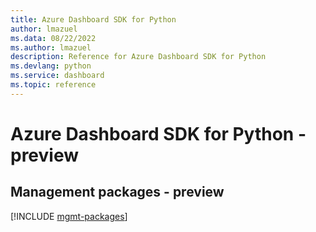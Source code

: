 ```yaml
---
title: Azure Dashboard SDK for Python
author: lmazuel
ms.data: 08/22/2022
ms.author: lmazuel
description: Reference for Azure Dashboard SDK for Python
ms.devlang: python
ms.service: dashboard
ms.topic: reference
---
```

# Azure Dashboard SDK for Python - preview

## Management packages - preview
[!INCLUDE [mgmt-packages](dashboard-mgmt-index.md)]